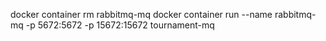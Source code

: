 docker container rm rabbitmq-mq 
docker container run  --name rabbitmq-mq -p 5672:5672 -p 15672:15672  tournament-mq